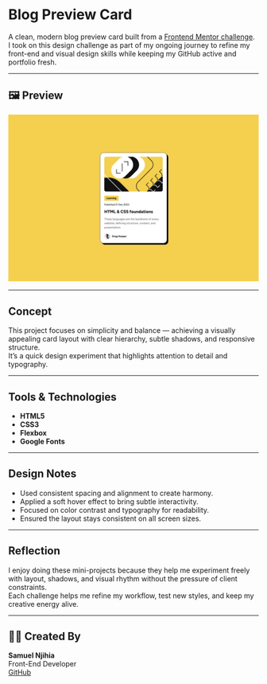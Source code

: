 # Blog Preview Card

A clean, modern blog preview card built from a [Frontend Mentor challenge](https://www.frontendmentor.io).  
I took on this design challenge as part of my ongoing journey to refine my front-end and visual design skills while keeping my GitHub active and portfolio fresh.

---

## 🖼️ Preview

![Design Preview](design/desktop-design.jpg)

---

## Concept

This project focuses on simplicity and balance — achieving a visually appealing card layout with clear hierarchy, subtle shadows, and responsive structure.  
It’s a quick design experiment that highlights attention to detail and typography.

---

## Tools & Technologies

- **HTML5**
- **CSS3**
- **Flexbox**
- **Google Fonts**

---

## Design Notes

- Used consistent spacing and alignment to create harmony.
- Applied a soft hover effect to bring subtle interactivity.
- Focused on color contrast and typography for readability.
- Ensured the layout stays consistent on all screen sizes.

---

## Reflection

I enjoy doing these mini-projects because they help me experiment freely with layout, shadows, and visual rhythm without the pressure of client constraints.  
Each challenge helps me refine my workflow, test new styles, and keep my creative energy alive.

---

## 🧑‍💻 Created By

**Samuel Njihia**  
Front-End Developer  
[GitHub](https://github.com/Techgenius001)
